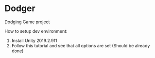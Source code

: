 # Dodger
Dodging Game project

How to setup dev environment:
1) Install Unity 2019.2.9f1
2) Follow this tutorial and see that all options are set (Should be already done)
